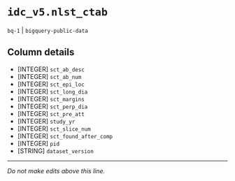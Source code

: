 # `idc_v5.nlst_ctab`
`bq-1` | `bigquery-public-data`

## Column details
* [INTEGER]   `sct_ab_desc`
* [INTEGER]   `sct_ab_num`
* [INTEGER]   `sct_epi_loc`
* [INTEGER]   `sct_long_dia`
* [INTEGER]   `sct_margins`
* [INTEGER]   `sct_perp_dia`
* [INTEGER]   `sct_pre_att`
* [INTEGER]   `study_yr`
* [INTEGER]   `sct_slice_num`
* [INTEGER]   `sct_found_after_comp`
* [INTEGER]   `pid`
* [STRING]    `dataset_version`

-------------------------------------------------------------------------------
*Do not make edits above this line.*

